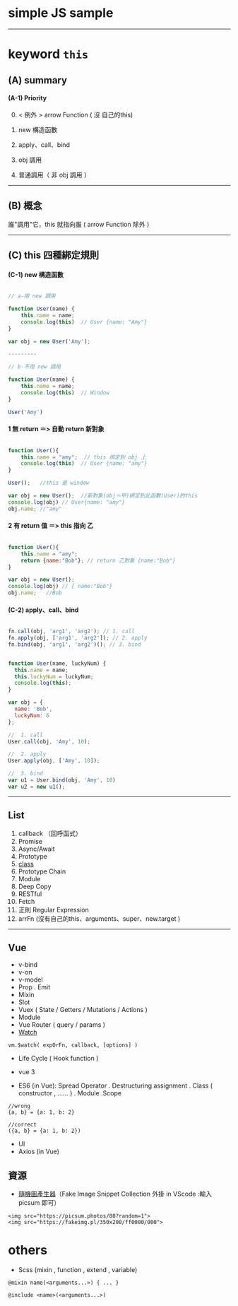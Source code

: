 # simple JS sample
---
# keyword `this`

## (A) summary 
#### (A-1)  Priority

0. < 例外 > arrow Function  ( 沒 自己的this)

1. new 構造函數
2. apply、call、bind
3. obj 調用
4. 普通調用（ 非 obj 調用 ）

---

## (B) 概念

誰"調用"它，this 就指向誰  ( arrow Function 除外 )

---

## (C) this 四種綁定規則

#### (C-1) new 構造函數

```js

// a-用 new 調用

function User(name) {
    this.name = name;
    console.log(this)  // User {name: "Amy"}
}

var obj = new User('Amy');

---------

// b-不用 new 調用

function User(name) {
    this.name = name;
    console.log(this)  // Window
}

User('Amy')

```
#### 1 無 return ＝> 自動 return 新對象

```js

function User(){
    this.name = "amy";  // this 绑定到 obj 上
    console.log(this)  // User {name: "amy"} 
}

User();   //this 是 window

var obj = new User();  //新對象(obj＝甲)綁定到此函數(User)的this
console.log(obj) // User{name: "amy"}
obj.name; //"amy"

```

#### 2 有 return 值 ＝> this 指向 乙

```js

function User(){
    this.name = "amy";
    return {name:"Bob"}; // return 乙對象 {name:"Bob"}
}

var obj = new User(); 
console.log(obj) // { name:"Bob"}
obj.name;   //Bob

```
#### (C-2) apply、call、bind

```js

fn.call(obj, 'arg1', 'arg2'); // 1. call
fn.apply(obj, ['arg1', 'arg2']); // 2. apply
fn.bind(obj, 'arg1', 'arg2')(); // 3. bind

```

```js

function User(name, luckyNum) {
  this.name = name;
  this.luckyNum = luckyNum;
  console.log(this);
}

var obj = {
  name: 'Bob',
  luckyNum: 6
};

//  1. call
User.call(obj, 'Amy', 10);

//  2. apply
User.apply(obj, ['Amy', 10]);

//  3. bind
var u1 = User.bind(obj, 'Amy', 10)
var u2 = new u1();

```

---

## List
1. callback （回呼函式）
2. Promise
3. Async/Await
4. Prototype
5. [class](https://developer.mozilla.org/zh-TW/docs/Web/JavaScript/Reference/Classes)
6. Prototype Chain
7. Module
8. Deep Copy
9. RESTful
10. Fetch
11. 正則 Regular Expression
12. arrFn (沒有自己的this、arguments、super、new.target )

---

## Vue
- v-bind
- v-on
- v-model
- Prop . Emit
- Mixin
- Slot 
- Vuex ( State / Getters / Mutations / Actions )
- Module
- Vue Router ( query / params )
- [Watch](https://vuejs.org/v2/api/#vm-watch)
```
vm.$watch( expOrFn, callback, [options] )
```
- Life Cycle ( Hook function )
- vue 3

- ES6 (in Vue): Spread Operator . Destructuring assignment . Class ( constructor , ...... ) . Module .Scope

```
//wrong
{a, b} = {a: 1, b: 2}

//correct
({a, b} = {a: 1, b: 2}) 

```
- UI
- Axios (in Vue)

## 資源
- [隨機圖產生器](https://picsum.photos/)（Fake Image Snippet Collection 外掛 in VScode :輸入 picsum 即可）

```
<img src="https://picsum.photos/80?random=1">
<img src="https://fakeimg.pl/350x200/ff0000/000">
```

# others
- Scss (mixin ,  function  ,   extend ,   variable)
```
@mixin name(<arguments...>) { ... }

@include <name>(<arguments...>)
```
